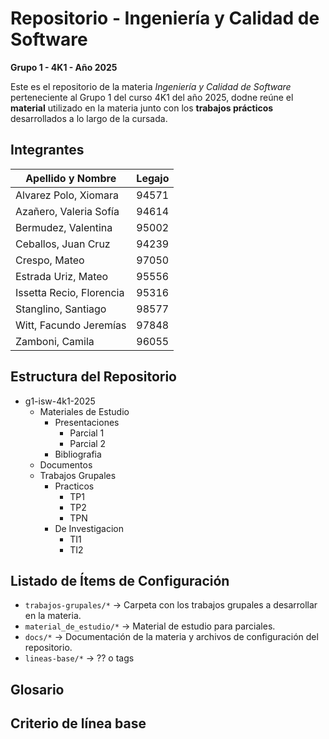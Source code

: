 # Repositorio - Ingeniería y Calidad de Software  
**Grupo 1 - 4K1 - Año 2025**

Este es el repositorio de la materia *Ingeniería y Calidad de Software* perteneciente al Grupo 1 del curso 4K1 del año 2025, dodne reúne el **material** utilizado en la materia junto con los **trabajos prácticos** desarrollados a lo largo de la cursada.  

## Integrantes
|Apellido y Nombre         | Legajo
|------------------------- |--------
|Alvarez Polo, Xiomara     |94571
| Azañero, Valeria Sofía   | 94614
| Bermudez, Valentina      | 95002
| Ceballos, Juan Cruz      | 94239
| Crespo, Mateo            | 97050
| Estrada Uriz, Mateo      | 95556
| Issetta Recio, Florencia | 95316
| Stanglino, Santiago      | 98577
| Witt, Facundo Jeremías   | 97848
| Zamboni, Camila          | 96055 

## Estructura del Repositorio
- g1-isw-4k1-2025
  - Materiales de Estudio
    - Presentaciones
      - Parcial 1
      - Parcial 2 
    - Bibliografia 
  - Documentos
  - Trabajos Grupales
    - Practicos
      - TP1
      - TP2
      - TPN 
    - De Investigacion
      - TI1
      - TI2 

## Listado de Ítems de Configuración
- `trabajos-grupales/*` → Carpeta con los trabajos grupales a desarrollar en la materia.
- `material_de_estudio/*` → Material de estudio para parciales.
- `docs/*` → Documentación de la materia y archivos de configuración del repositorio.
- `lineas-base/*` → ?? o tags


## Glosario


## Criterio de línea base

